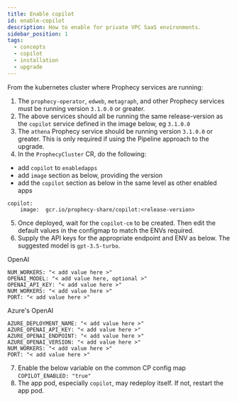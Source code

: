 ```yaml
---
title: Enable copilot
id: enable-copilot
description: How to enable for private VPC SaaS environments.
sidebar_position: 1
tags:
  - concepts
  - copilot
  - installation
  - upgrade
---
```


From the kubernetes cluster where Prophecy services are running:

1. The `prophecy-operator`, `edweb`, `metagraph`, and other Prophecy services must be running version `3.1.0.0` or greater.
2. The above services should all be running the same release-version as the `copilot` service defined in the image below, eg `3.1.0.0`
3. The `athena` Prophecy service should be running version `3.1.0.0` or greater. This is only required if using the Pipeline approach to the upgrade.
4. In the `ProphecyCluster` CR, do the following:

- add `copilot` to `enabledapps`
- add `image` section as below, providing the version
- add the `copilot` section as below in the same level as other enabled apps

```
copilot:
    image:  gcr.io/prophecy-share/copilot:<release-version>
```

5. Once deployed, wait for the `copilot-cm` to be created. Then edit the default values in the configmap to match the ENVs required.
6. Supply the API keys for the appropriate endpoint and ENV as below. The suggested model is `gpt-3.5-turbo`.

OpenAI

```
NUM_WORKERS: "< add value here >"
OPENAI_MODEL: "< add value here, optional >"
OPENAI_API_KEY: "< add value here >"
NUM_WORKERS: "< add value here >"
PORT: "< add value here >"
```

Azure's OpenAI

```
AZURE_DEPLOYMENT_NAME: "< add value here >"
AZURE_OPENAI_API_KEY: "< add value here >"
AZURE_OPENAI_ENDPOINT: "< add value here >"
AZURE_OPENAI_VERSION: "< add value here >"
NUM_WORKERS: "< add value here >"
PORT: "< add value here >"
```

7. Enable the below variable on the common CP config map
   `COPILOT_ENABLED: "true"`
8. The app pod, especially `copilot`, may redeploy itself. If not, restart the app pod.
